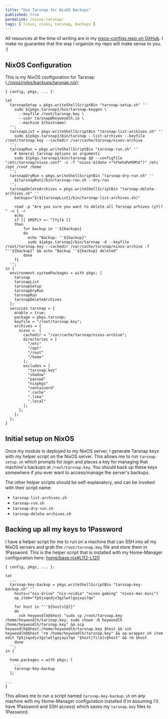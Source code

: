 ```yaml
---
title: "Use Tarsnap for NixOS Backups"
published: true
permalink: /nixos-tarsnap/
tags: [ linux, nixos, tarsnap, backups ]
---
```


All resources at the time of writing are in my [nixos-configs repo on GitHub](https://github.com/heywoodlh/nixos-configs/tree/03f55d32fcf16bf5c96a0e6c18a5f60a03eabf84). I make no guarantee that the way I organize my repo will make sense to you. :)

## NixOS Configuration

This is my NixOS configuration for Tarsnap ([./nixos/roles/backups/tarsnap.nix](https://github.com/heywoodlh/nixos-configs/blob/03f55d32fcf16bf5c96a0e6c18a5f60a03eabf84/nixos/roles/backups/tarsnap.nix)):

```
{ config, pkgs, ... }:

let
  tarsnapSetup = pkgs.writeShellScriptBin "tarsnap-setup.sh" ''
    sudo ${pkgs.tarsnap}/bin/tarsnap-keygen \
      --keyfile /root/tarsnap.key \
      --user tarsnap@heywoodlh.io \
      --machine $(hostname)
  '';
  tarsnapList = pkgs.writeShellScriptBin "tarsnap-list-archives.sh" ''
    sudo ${pkgs.tarsnap}/bin/tarsnap --list-archives --keyfile /root/tarsnap.key --cachedir /var/cache/tarsnap/nixos-archive
  '';
  tarsnapRun = pkgs.writeShellScriptBin "tarsnap-run.sh" ''
    # General tarsnap options as arguments
    sudo ${pkgs.tarsnap}/bin/tarsnap $@ --configfile "/etc/tarsnap/nixos.conf" -c -f "nixos-$(date +"%Y%m%d%H%M%S")" /etc /opt /root /home
  '';
  tarsnapDryRun = pkgs.writeShellScriptBin "tarsnap-dry-run.sh" ''
    ${tarsnapRun}/bin/tarsnap-run.sh --dry-run
  '';
  tarsnapDeleteArchives = pkgs.writeShellScriptBin "tarsnap-delete-archives.sh" ''
    backups="$(${tarsnapList}/bin/tarsnap-list-archives.sh)"

    read -p "Are you sure you want to delete all Tarsnap arhives (yY)? " -n 1 -r
    echo
    if [[ $REPLY =~ ^[Yy]$ ]]
    then
        for backup in ''${backups}
        do
          echo "Backup: ''${backup}"
          sudo ${pkgs.tarsnap}/bin/tarsnap -d --keyfile /root/tarsnap.key --cachedir /var/cache/tarsnap/nixos-archive -f "''${backup}" && echo "Backup ''${backup} deleted"
        done
    fi
  '';
in {
  environment.systemPackages = with pkgs; [
    tarsnap
    tarsnapList
    tarsnapSetup
    tarsnapDryRun
    tarsnapRun
    tarsnapDeleteArchives
  ];
  services.tarsnap = {
    enable = true;
    package = pkgs.tarsnap;
    keyfile = "/root/tarsnap.key";
    archives = {
      nixos =  {
        cachedir = "/var/cache/tarsnap/nixos-archive";
        directories = [
          "/etc"
          "/opt"
          "/root"
          "/home"
        ];
        excludes = [
          "tarsnap.key"
          "shadow"
          "passwd"
          "nixpkgs"
          "containerd"
          ".cache"
          ".lima"
          ".local"
        ];
      };
    };
  };
}
```

## Initial setup on NixOS

Once my module is deployed to my NixOS server, I generate Tarsnap keys with my helper script on the NixOS server. This allows me to run `tarsnap-setup.sh` which prompts for login and places a key for managing that machine's backups at `/root/tarsnap.key`. You should back up these keys somewhere if you ever want to access/manage the server's backups.

The other helper scripts should be self-explanatory, and can be invoked with their script name:

- `tarsnap-list-archives.sh`
- `tarsnap-run.sh`
- `tarsnap-dry-run.sh`
- `tarsnap-delete-archives.sh`

## Backing up all my keys to 1Password

I have a helper script for me to run on a machine that can SSH into all my NixOS servers and grab the `/root/tarsnap.key` file and store them in 1Password. This is the helper script that is installed with my Home-Manager configuration here: [home/base.nix#L112-L120](https://github.com/heywoodlh/nixos-configs/blob/03f55d32fcf16bf5c96a0e6c18a5f60a03eabf84/home/base.nix#L112-L120)

```
{ config, pkgs, ... }:

let
  ...
  tarsnap-key-backup = pkgs.writeShellScriptBin "tarsnap-key-backup.sh" ''
    hosts=("nix-drive" "nix-nvidia" "nixos-gaming" "nixos-mac-mini")
    op_item="fp5jsqodjv3gzlwtlgojays7qe"

    for host in "''${hosts[@]}"
    do
      ssh heywoodlh@$host "sudo cp /root/tarsnap.key /home/heywoodlh/tarsnap.key; sudo chown -R heywoodlh /home/heywoodlh/tarsnap.key" && scp heywoodlh@$host:/home/heywoodlh/tarsnap.key $host && ssh heywoodlh@$host "rm /home/heywoodlh/tarsnap.key" && op-wrapper.sh item edit fp5jsqodjv3gzlwtlgojays7qe "$host[file]=$host" && rm $host
    done
  '';
in {

  home.packages = with pkgs; [
    ...
    tarsnap-key-backup
  ];

...
}
```

This allows me to run a script named `tarsnap-key-backup.sh` on any machine with my Home-Manager configuration installed (I'm assuming I'll have 1Password and SSH access) which saves my `tarsnap.key` files to 1Password.
